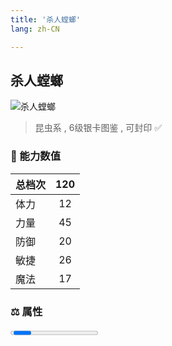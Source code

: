 ```yaml
---
title: '杀人螳螂'
lang: zh-CN

---
```


<RouterBack />

## 杀人螳螂

![杀人螳螂](https://user-images.githubusercontent.com/78347270/115956322-1c35bc00-a537-11eb-94c1-e3137be662b7.gif) 

> 昆虫系 , 6级银卡图鉴<Card :type="1" /> , 可封印 ✅ 


### 💪 能力数值

| 总档次       | 120            |
| :----------- |:-------------:|
| 体力      | 12   <Stars :number="1" />  |
| 力量      | 45   <Stars :number="4.5" />  |
| 防御      | 20   <Stars :number="2" />  | 
| 敏捷      | 26  <Stars :number="2.5" />  | 
| 魔法      | 17  <Stars :number="1.5" />   | 


### ⚖️ 属性


<Progress earth :number="0" />

<Progress water :number="4" />

<Progress fire :number="6" />

<Progress wind :number="0" />

### ✨ 技能栏 <Strong>6个</Strong>

- 攻击
- 防御
- 战栗袭心 Lv1

### 👶 1级出现点

- 无



